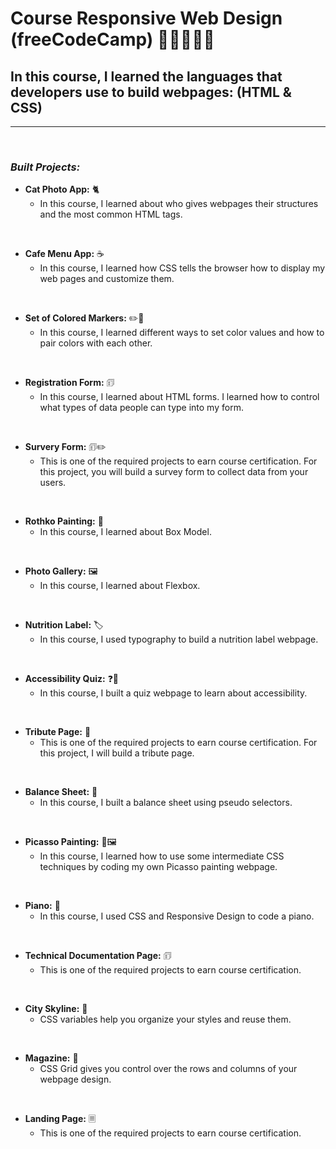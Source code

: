 # **Course Responsive Web Design (freeCodeCamp)** 🚀🚀🧑🏻‍🚀

## **In this course, I learned the languages that developers use to build webpages: (HTML & CSS)**

---

<br>

### _Built Projects:_

- **Cat Photo App:** 🐈
  - In this course, I learned about who gives webpages their structures and the most common HTML tags.

<br>

- **Cafe Menu App:** ☕
  - In this course, I learned how CSS tells the browser how to display my web pages and customize them.

<br>

- **Set of Colored Markers:** ✏️🌈
  - In this course, I learned different ways to set color values and how to pair colors with each other.

<br>

- **Registration Form:** 🗊
  - In this course, I learned about HTML forms. I learned how to control what types of data people can type into my form.

<br>

- **Survery Form:** 🗊✏️
  - This is one of the required projects to earn course certification. For this project, you will build a survey form to collect data from your users.

<br>

- **Rothko Painting:** 🎨
  - In this course, I learned about Box Model.

<br>

- **Photo Gallery:** 🖼️
  - In this course, I learned about Flexbox.

<br>

- **Nutrition Label:** 🏷️
  - In this course, I used typography to build a nutrition label webpage.

<br>

- **Accessibility Quiz:** ❓🤔
  - In this course, I built a quiz webpage to learn about accessibility.

<br>

- **Tribute Page:** 📝
  - This is one of the required projects to earn course certification. For this project, I will build a tribute page.

<br>

- **Balance Sheet:** 🧾
  - In this course, I built a balance sheet using pseudo selectors.

<br>

- **Picasso Painting:** 🎨🖼️
  - In this course, I learned how to use some intermediate CSS techniques by coding my own Picasso painting webpage.

<br>

- **Piano:** 🎹
  - In this course, I used CSS and Responsive Design to code a piano.

<br>

- **Technical Documentation Page:** 🗊
  - This is one of the required projects to earn course certification.

<br>

- **City Skyline:** 🌃
  - CSS variables help you organize your styles and reuse them.

<br>

- **Magazine:** 📰
  - CSS Grid gives you control over the rows and columns of your webpage design.

<br>

- **Landing Page:** 🗏
  - This is one of the required projects to earn course certification.

<br>
